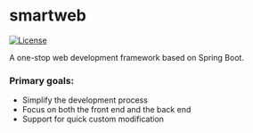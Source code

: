 # smartweb
[![License](https://img.shields.io/apm/l/vim-mode.svg)](https://github.com/db1995/smartweb/blob/master/LICENSE)

A one-stop web development framework based on Spring Boot.
### Primary goals:
* Simplify the development process
* Focus on both the front end and the back end
* Support for quick custom modification
